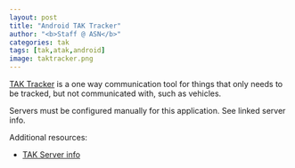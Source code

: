 ```yaml
---
layout: post
title: "Android TAK Tracker"
author: "<b>Staff @ ASN</b>"
categories: tak
tags: [tak,atak,android]
image: taktracker.png
---
```


[TAK Tracker](https://play.google.com/store/apps/details?id=gov.tak.taktracker&hl=en&gl=US) is a one way communication tool for things that only needs to be tracked, but not communicated with, such as vehicles. 

Servers must be configured manually for this application. See linked server info.

Additional resources:
* [TAK Server info](servers)
